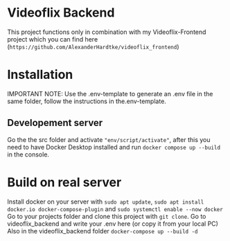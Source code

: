 # Videoflix Backend

This project functions only in combination with my Videoflix-Frontend project which you can find here (`https://github.com/AlexanderHardtke/videoflix_frontend`)

# Installation

IMPORTANT NOTE: Use the .env-template to generate an .env file in the same folder, follow the instructions in the.env-template.

## Developement server

Go the the src folder and activate `"env/script/activate"`, after this you need to have Docker Desktop installed and run `docker compose up --build` in the console.

# Build on real server

Install docker on your server with `sudo apt update`, `sudo apt install docker.io docker-compose-plugin` and `sudo systemctl enable --now docker`
Go to your projects folder and clone this project with `git clone`.
Go to videoflix_backend and write your .env here (or copy it from your local PC)
Also in the videoflix_backend folder `docker-compose up --build -d`